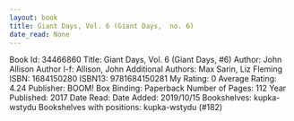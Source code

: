 ```yaml
---
layout: book
title: Giant Days, Vol. 6 (Giant Days,  no. 6)
date_read: None
---
```


Book Id: 34466860
Title: Giant Days, Vol. 6 (Giant Days, #6)
Author: John Allison
Author l-f: Allison, John
Additional Authors: Max Sarin, Liz Fleming
ISBN: 1684150280
ISBN13: 9781684150281
My Rating: 0
Average Rating: 4.24
Publisher: BOOM! Box
Binding: Paperback
Number of Pages: 112
Year Published: 2017
Date Read: 
Date Added: 2019/10/15
Bookshelves: kupka-wstydu
Bookshelves with positions: kupka-wstydu (#182)

